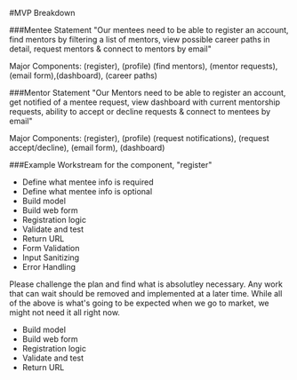 #MVP Breakdown

###Mentee Statement
"Our mentees need to be able to register an account, find mentors by filtering a list of mentors, view possible career paths in detail, request mentors & connect to mentors by email"

Major Components: (register), (profile) (find mentors), (mentor requests),(email form),(dashboard), (career paths)

###Mentor Statement
"Our Mentors need to be able to register an account, get notified of a mentee request, view dashboard with current mentorship requests, ability to accept or decline requests & connect to mentees by email"

Major Components: (register), (profile) (request notifications), (request accept/decline), (email form), (dashboard)


###Example Workstream for the component, "register"

- Define what mentee info is required
- Define what mentee info is optional
- Build model
- Build web form
- Registration logic
- Validate and test
- Return URL
- Form Validation
- Input Sanitizing
- Error Handling

Please challenge the plan and find what is absolutley necessary. Any work that can wait should be removed and implemented at a later time. While all of the above is what's going to be expected when we go to market, we might not need it all right now.

- Build model
- Build web form
- Registration logic
- Validate and test
- Return URL






